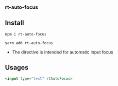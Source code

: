 ### rt-auto-focus


## Install
```bash
npm i rt-auto-focus
```

```bash
yarn add rt-auto-focus
```

- The directive is intended for automatic input focus

## Usages

```html
<input type="text" rtAutoFocus>
```
